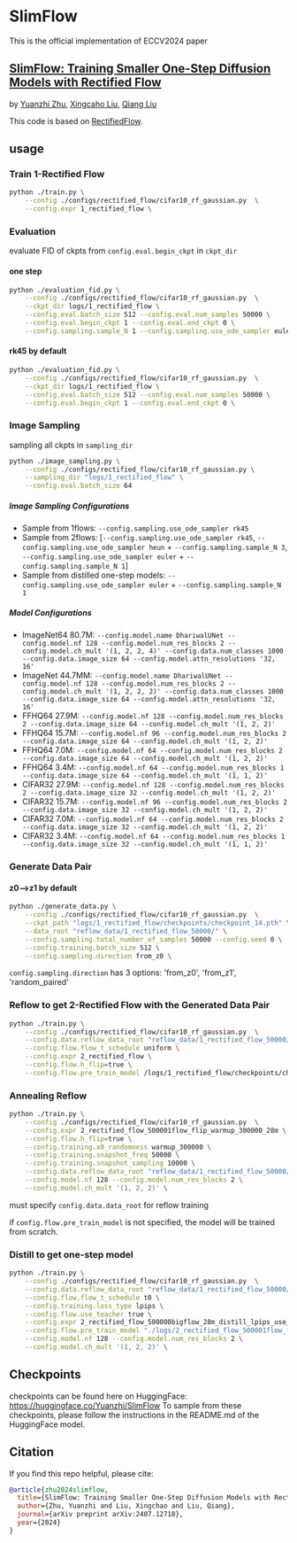 # SlimFlow

This is the official implementation of ECCV2024 paper
## [SlimFlow: Training Smaller One-Step Diffusion Models with Rectified Flow](https://arxiv.org/abs/2407.12718) 
by [Yuanzhi Zhu](https://yuanzhi-zhu.github.io/about/), [Xingcaho Liu](https://gnobitab.github.io/), [Qiang Liu](https://www.cs.utexas.edu/~lqiang/)

This code is based on [RectifiedFlow](https://github.com/gnobitab/RectifiedFlow).

## usage

### Train 1-Rectified Flow

```bash
python ./train.py \
    --config ./configs/rectified_flow/cifar10_rf_gaussian.py  \
    --config.expr 1_rectified_flow \
```

### Evaluation 

evaluate FID of ckpts from `config.eval.begin_ckpt` in `ckpt_dir`
#### one step
```bash
python ./evaluation_fid.py \
    --config ./configs/rectified_flow/cifar10_rf_gaussian.py  \
    --ckpt_dir logs/1_rectified_flow \
    --config.eval.batch_size 512 --config.eval.num_samples 50000 \
    --config.eval.begin_ckpt 1 --config.eval.end_ckpt 0 \
    --config.sampling.sample_N 1 --config.sampling.use_ode_sampler euler \
```

#### rk45 by default
```bash
python ./evaluation_fid.py \
    --config ./configs/rectified_flow/cifar10_rf_gaussian.py  \
    --ckpt_dir logs/1_rectified_flow \
    --config.eval.batch_size 512 --config.eval.num_samples 50000 \
    --config.eval.begin_ckpt 1 --config.eval.end_ckpt 0 \
```

### Image Sampling

sampling all ckpts in `sampling_dir`
```bash
python ./image_sampling.py \
    --config ./configs/rectified_flow/cifar10_rf_gaussian.py \
    --sampling_dir "logs/1_rectified_flow" \
    --config.eval.batch_size 64
```

##### Image Sampling Configurations
- Sample from 1flows: `--config.sampling.use_ode_sampler rk45`
- Sample from 2flows: [`--config.sampling.use_ode_sampler rk45`, `--config.sampling.use_ode_sampler heun` + `--config.sampling.sample_N 3`, `--config.sampling.use_ode_sampler euler` + `--config.sampling.sample_N 1`]
- Sample from distilled one-step models: `--config.sampling.use_ode_sampler euler` + `--config.sampling.sample_N 1`

##### Model Configurations
- ImageNet64 80.7M: `--config.model.name DhariwalUNet --config.model.nf 128 --config.model.num_res_blocks 2 --config.model.ch_mult '(1, 2, 2, 4)' --config.data.num_classes 1000 --config.data.image_size 64 --config.model.attn_resolutions '32, 16'`
- ImageNet 44.7MM: `--config.model.name DhariwalUNet --config.model.nf 128 --config.model.num_res_blocks 2 --config.model.ch_mult '(1, 2, 2, 2)' --config.data.num_classes 1000 --config.data.image_size 64 --config.model.attn_resolutions '32, 16'`
- FFHQ64 27.9M: `--config.model.nf 128 --config.model.num_res_blocks 2 --config.data.image_size 64 --config.model.ch_mult '(1, 2, 2)'`
- FFHQ64 15.7M: `--config.model.nf 96 --config.model.num_res_blocks 2 --config.data.image_size 64 --config.model.ch_mult '(1, 2, 2)'`
- FFHQ64 7.0M: `--config.model.nf 64 --config.model.num_res_blocks 2 --config.data.image_size 64 --config.model.ch_mult '(1, 2, 2)'`
- FFHQ64 3.4M: `--config.model.nf 64 --config.model.num_res_blocks 1 --config.data.image_size 64 --config.model.ch_mult '(1, 1, 2)'`
- CIFAR32 27.9M: `--config.model.nf 128 --config.model.num_res_blocks 2 --config.data.image_size 32 --config.model.ch_mult '(1, 2, 2)'`
- CIFAR32 15.7M: `--config.model.nf 96 --config.model.num_res_blocks 2 --config.data.image_size 32 --config.model.ch_mult '(1, 2, 2)'`
- CIFAR32 7.0M: `--config.model.nf 64 --config.model.num_res_blocks 2 --config.data.image_size 32 --config.model.ch_mult '(1, 2, 2)'`
- CIFAR32 3.4M: `--config.model.nf 64 --config.model.num_res_blocks 1 --config.data.image_size 32 --config.model.ch_mult '(1, 1, 2)'`

### Generate Data Pair

#### z0-->z1 by default
```bash
python ./generate_data.py \
    --config ./configs/rectified_flow/cifar10_rf_gaussian.py  \
    --ckpt_path "logs/1_rectified_flow/checkpoints/checkpoint_14.pth" \
    --data_root "reflow_data/1_rectified_flow_50000/" \
    --config.sampling.total_number_of_samples 50000 --config.seed 0 \
    --config.training.batch_size 512 \
    --config.sampling.direction from_z0 \
```

`config.sampling.direction` has 3 options: 'from_z0', 'from_z1', 'random_paired'


### Reflow to get 2-Rectified Flow with the Generated Data Pair

```bash
python ./train.py \
    --config ./configs/rectified_flow/cifar10_rf_gaussian.py  \
    --config.data.reflow_data_root "reflow_data/1_rectified_flow_50000/" \
    --config.flow.flow_t_schedule uniform \
    --config.expr 2_rectified_flow \
    --config.flow.h_flip=true \
    --config.flow.pre_train_model /logs/1_rectified_flow/checkpoints/checkpoint_14.pth \
```

### Annealing Reflow

```bash
python ./train.py \
    --config ./configs/rectified_flow/cifar10_rf_gaussian.py  \
    --config.expr 2_rectified_flow_500001flow_flip_warmup_300000_28m \
    --config.flow.h_flip=true \
    --config.training.x0_randomness warmup_300000 \
    --config.training.snapshot_freq 50000 \
    --config.training.snapshot_sampling 10000 \
    --config.data.reflow_data_root "reflow_data/1_rectified_flow_50000/" \
    --config.model.nf 128 --config.model.num_res_blocks 2 \
    --config.model.ch_mult '(1, 2, 2)' \
```

must specify `config.data.data_root` for reflow training

if `config.flow.pre_train_model` is not specified, the model will be trained from scratch.

### Distill to get one-step model
<!-- distillation as special case of reflow with different `flow_t_schedule` and `flow_alpha_t` -->

```bash
python ./train.py \
    --config ./configs/rectified_flow/cifar10_rf_gaussian.py  \
    --config.data.reflow_data_root "reflow_data/1_rectified_flow_50000/" \
    --config.flow.flow_t_schedule t0 \
    --config.training.loss_type lpips \
    --config.flow.use_teacher true \
    --config.expr 2_rectified_flow_500000bigflow_28m_distill_lpips_use_teacher \
    --config.flow.pre_train_model "./logs/2_rectified_flow_500001flow_flip_warmup_300000_28m/checkpoints/checkpoint_16.pth" \
    --config.model.nf 128 --config.model.num_res_blocks 2 \
    --config.model.ch_mult '(1, 2, 2)' \
```

## Checkpoints
checkpoints can be found here on HuggingFace: https://huggingface.co/Yuanzhi/SlimFlow
To sample from these checkpoints, please follow the instructions in the README.md of the HuggingFace model.

## Citation
If you find this repo helpful, please cite:

```bibtex
@article{zhu2024slimflow,
  title={SlimFlow: Training Smaller One-Step Diffusion Models with Rectified Flow},
  author={Zhu, Yuanzhi and Liu, Xingchao and Liu, Qiang},
  journal={arXiv preprint arXiv:2407.12718},
  year={2024}
}
```

